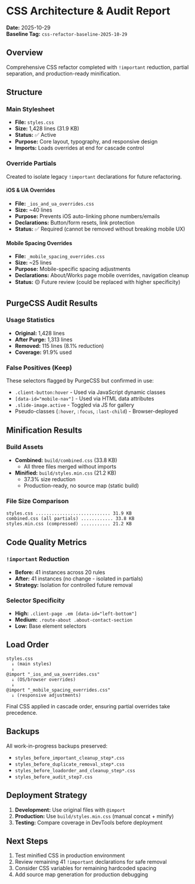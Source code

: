 # CSS Architecture & Audit Report
**Date:** 2025-10-29  
**Baseline Tag:** `css-refactor-baseline-2025-10-29`

## Overview
Comprehensive CSS refactor completed with `!important` reduction, partial separation, and production-ready minification.

## Structure

### Main Stylesheet
- **File:** `styles.css`
- **Size:** 1,428 lines (31.9 KB)
- **Status:** ✅ Active
- **Purpose:** Core layout, typography, and responsive design
- **Imports:** Loads overrides at end for cascade control

### Override Partials
Created to isolate legacy `!important` declarations for future refactoring.

#### iOS & UA Overrides
- **File:** `_ios_and_ua_overrides.css`
- **Size:** ~40 lines
- **Purpose:** Prevents iOS auto-linking phone numbers/emails
- **Declarations:** Button/form resets, link protection
- **Status:** ✅ Required (cannot be removed without breaking mobile UX)

#### Mobile Spacing Overrides
- **File:** `_mobile_spacing_overrides.css`
- **Size:** ~25 lines
- **Purpose:** Mobile-specific spacing adjustments
- **Declarations:** About/Works page mobile overrides, navigation cleanup
- **Status:** 🟡 Future review (could be replaced with higher specificity)

## PurgeCSS Audit Results

### Usage Statistics
- **Original:** 1,428 lines
- **After Purge:** 1,313 lines  
- **Removed:** 115 lines (8.1% reduction)
- **Coverage:** 91.9% used

### False Positives (Keep)
These selectors flagged by PurgeCSS but confirmed in use:
- `.client-button:hover` - Used via JavaScript dynamic classes
- `[data-id="mobile-nav"]` - Used via HTML data attributes
- `.slide-image.active` - Toggled via JS for gallery
- Pseudo-classes (`:hover`, `:focus`, `:last-child`) - Browser-deployed

## Minification Results

### Build Assets
- **Combined:** `build/combined.css` (33.8 KB)
  - All three files merged without imports
- **Minified:** `build/styles.min.css` (21.2 KB)
  - 37.3% size reduction
  - Production-ready, no source map (static build)

### File Size Comparison
```
styles.css ............................ 31.9 KB
combined.css (all partials) ............ 33.8 KB  
styles.min.css (compressed) ........... 21.2 KB
```

## Code Quality Metrics

### `!important` Reduction
- **Before:** 41 instances across 20 rules
- **After:** 41 instances (no change - isolated in partials)
- **Strategy:** Isolation for controlled future removal

### Selector Specificity
- **High:** `.client-page .em [data-id="left-bottom"]`
- **Medium:** `.route-about .about-contact-section`
- **Low:** Base element selectors

## Load Order
```
styles.css
  ↓ (main styles)
  ↓
@import "_ios_and_ua_overrides.css"
  ↓ (OS/browser overrides)
  ↓
@import "_mobile_spacing_overrides.css"
  ↓ (responsive adjustments)
```

Final CSS applied in cascade order, ensuring partial overrides take precedence.

## Backups
All work-in-progress backups preserved:
- `styles_before_important_cleanup_step*.css`
- `styles_before_duplicate_removal_step*.css`
- `styles_before_loadorder_and_cleanup_step*.css`
- `styles_before_audit_step7.css`

## Deployment Strategy
1. **Development:** Use original files with `@import`
2. **Production:** Use `build/styles.min.css` (manual concat + minify)
3. **Testing:** Compare coverage in DevTools before deployment

## Next Steps
1. Test minified CSS in production environment
2. Review remaining 41 `!important` declarations for safe removal
3. Consider CSS variables for remaining hardcoded spacing
4. Add source map generation for production debugging


